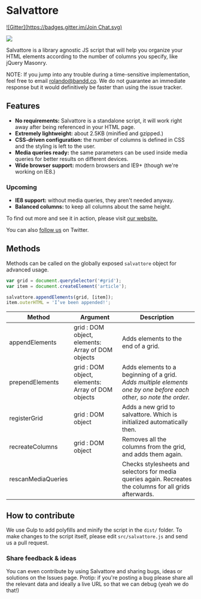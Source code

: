 Salvattore
==========
[![Gitter](https://badges.gitter.im/Join Chat.svg)](https://gitter.im/rnmp/salvattore?utm_source=badge&utm_medium=badge&utm_campaign=pr-badge&utm_content=badge)

[![](http://files.bandd.co/zQf5+)](http://salvattore.com/)

Salvattore is a library agnostic JS script that will help you organize your HTML elements according to the number of columns you specify, like jQuery Masonry.

NOTE: If you jump into any trouble during a time-sensitive implementation, feel free to email rolando@bandd.co. We do not guarantee an immediate response but it would definitively be faster than using the issue tracker.

Features
--------
* __No requirements:__ Salvattore is a standalone script, it will work right away after being referenced in your HTML page.
* __Extremely lightweight:__ about 2.5KB (minified and gzipped.)
* __CSS-driven configuration:__ the number of columns is defined in CSS and the styling is left to the user.
* __Media queries ready:__ the same parameters can be used inside media queries for better results on different devices.
* __Wide browser support:__ modern browsers and IE9+ (though we're working on IE8.)

### Upcoming
* __IE8 support:__ without media queries, they aren't needed anyway.
* __Balanced columns:__ to keep all columns about the same height.

To find out more and see it in action, please visit [our website.](http://salvattore.com)

You can also [follow us](http://twitter.com/salvattorejs) on Twitter.

Methods
--------------------------
Methods can be called on the globally exposed `salvattore` object for advanced usage.

```javascript
var grid = document.querySelector('#grid');
var item = document.createElement('article');

salvattore.appendElements(grid, [item]);
item.outerHTML = 'I’ve been appended!';
```

Method | Argument | Description
------ | -------- | -----------
appendElements | grid : DOM object, elements: Array of DOM objects | Adds elements to the end of a grid.  
prependElements | grid : DOM object, elements: Array of DOM objects | Adds elements to a beginning of a grid. _Adds multiple elements one by one before each other, so note the order._
registerGrid | grid : DOM object | Adds a new grid to salvattore. Which is initialized automatically then.
recreateColumns | grid : DOM object | Removes all the columns from the grid, and adds them again.
rescanMediaQueries | | Checks stylesheets and selectors for media queries again. Recreates the columns for all grids afterwards.

How to contribute
-----------------
We use Gulp to add polyfills and minify the script in the `dist/` folder. To make changes to the script itself, please edit `src/salvattore.js` and send us a pull request.

### Share feedback & ideas
You can even contribute by using Salvattore and sharing bugs, ideas or solutions on the Issues page.
Protip: if you're posting a bug please share all the relevant data and ideally a live URL so that we can debug (yeah we do that!)

